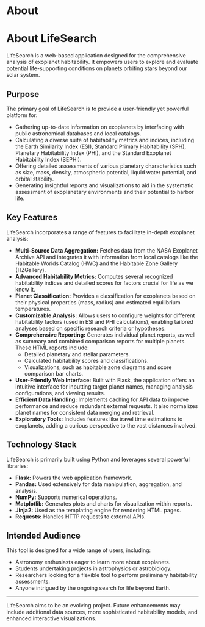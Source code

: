 # About

# About LifeSearch

LifeSearch is a web-based application designed for the comprehensive analysis of exoplanet habitability. It empowers users to explore and evaluate potential life-supporting conditions on planets orbiting stars beyond our solar system.

## Purpose

The primary goal of LifeSearch is to provide a user-friendly yet powerful platform for:

*   Gathering up-to-date information on exoplanets by interfacing with public astronomical databases and local catalogs.
*   Calculating a diverse suite of habitability metrics and indices, including the Earth Similarity Index (ESI), Standard Primary Habitability (SPH), Planetary Habitability Index (PHI), and the Standard Exoplanet Habitability Index (SEPHI).
*   Offering detailed assessments of various planetary characteristics such as size, mass, density, atmospheric potential, liquid water potential, and orbital stability.
*   Generating insightful reports and visualizations to aid in the systematic assessment of exoplanetary environments and their potential to harbor life.

## Key Features

LifeSearch incorporates a range of features to facilitate in-depth exoplanet analysis:

*   **Multi-Source Data Aggregation:** Fetches data from the NASA Exoplanet Archive API and integrates it with information from local catalogs like the Habitable Worlds Catalog (HWC) and the Habitable Zone Gallery (HZGallery).
*   **Advanced Habitability Metrics:** Computes several recognized habitability indices and detailed scores for factors crucial for life as we know it.
*   **Planet Classification:** Provides a classification for exoplanets based on their physical properties (mass, radius) and estimated equilibrium temperatures.
*   **Customizable Analysis:** Allows users to configure weights for different habitability factors (used in ESI and PHI calculations), enabling tailored analyses based on specific research criteria or hypotheses.
*   **Comprehensive Reporting:** Generates individual planet reports, as well as summary and combined comparison reports for multiple planets. These HTML reports include:
    *   Detailed planetary and stellar parameters.
    *   Calculated habitability scores and classifications.
    *   Visualizations, such as habitable zone diagrams and score comparison bar charts.
*   **User-Friendly Web Interface:** Built with Flask, the application offers an intuitive interface for inputting target planet names, managing analysis configurations, and viewing results.
*   **Efficient Data Handling:** Implements caching for API data to improve performance and reduce redundant external requests. It also normalizes planet names for consistent data merging and retrieval.
*   **Exploratory Tools:** Includes features like travel time estimations to exoplanets, adding a curious perspective to the vast distances involved.

## Technology Stack

LifeSearch is primarily built using Python and leverages several powerful libraries:

*   **Flask:** Powers the web application framework.
*   **Pandas:** Used extensively for data manipulation, aggregation, and analysis.
*   **NumPy:** Supports numerical operations.
*   **Matplotlib:** Generates plots and charts for visualization within reports.
*   **Jinja2:** Used as the templating engine for rendering HTML pages.
*   **Requests:** Handles HTTP requests to external APIs.

## Intended Audience

This tool is designed for a wide range of users, including:

*   Astronomy enthusiasts eager to learn more about exoplanets.
*   Students undertaking projects in astrophysics or astrobiology.
*   Researchers looking for a flexible tool to perform preliminary habitability assessments.
*   Anyone intrigued by the ongoing search for life beyond Earth.

---

LifeSearch aims to be an evolving project. Future enhancements may include additional data sources, more sophisticated habitability models, and enhanced interactive visualizations.
